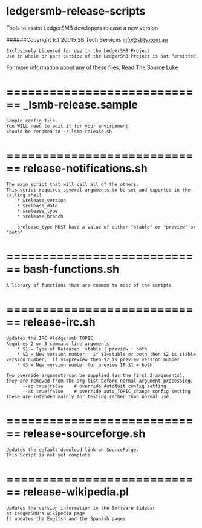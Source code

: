 # ledgersmb-release-scripts
Tools to assist LedgerSMB developers release a new version

######Copyright (c) 20015 SB Tech Services info@sbts.com.au

    Exclusively Licensed for use in the LedgerSMB Project
    Use in whole or part outside of the LedgerSMB Project is Not Permitted

For more information about any of these files, Read The Source Luke

============================
_lsmb-release.sample
============================
    Sample config file.
    You WILL need to edit it for your environment
    Should be renamed to ~/.lsmb-release.sh


============================
release-notifications.sh
============================
    The main script that will call all of the others.
    This script requires several arguments to be set and exported in the calling shell
        * $release_version
        * $release_date
        * $release_type
        * $release_branch

        $release_type MUST have a value of either "stable" or "preview" or "both"


============================
bash-functions.sh
============================
    A library of functions that are common to most of the scripts


============================
release-irc.sh
============================
    Updates the IRC #ledgersmb TOPIC
    Requires 2 or 3 command line arguments
        * $1 = Type of Release:  stable | preview | both
        * $2 = New version number:  if $1=stable or both then $2 is stable version number;  if $1=preview then $2 is preview version number
        * $3 = New version number for preview IF $1 = both

    Two override arguments can be supplied (as the first 2 arguments).
    they are removed from the arg list before normal argument processing.
          --aq true|false    # override AutoQuit config setting
          --at true|false    # override auto_TOPIC_change config setting
    These are intended mainly for testing rather than normal use.


============================
release-sourceforge.sh
============================
    Updates the default download link on SourceForge.
    This Script is not yet complete


============================
release-wikipedia.pl
============================
    Updates the version information in the Software Sidebar
    at LedgerSMB's wikipedia page
    It updates the English and the Spanish pages

